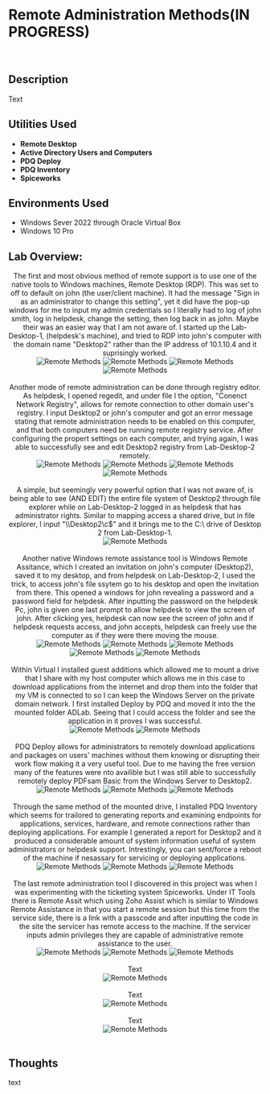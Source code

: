 <h1>Remote Administration Methods(IN PROGRESS)</h1>

<br />
<h2>Description</h2>
Text

<h2>Utilities Used</h2>

- <b>Remote Desktop</b> 
- <b>Active Directory Users and Computers</b>
- <b>PDQ Deploy</b>
- <b>PDQ Inventory</b>
- <b>Spiceworks</b>

<h2>Environments Used </h2>

- </b>Windows Sever 2022 through Oracle Virtual Box</b>
- </b>Windows 10 Pro</b>

<h2>Lab Overview:</h2>

<p align="center">
The first and most obvious method of remote support is to use one of the native tools to Windows machines, Remote Desktop (RDP). This was set to off to default on john (the user/client machine). It had the message "Sign in as an administrator to change this setting", yet it did have the pop-up windows for me to input my admin credentials so I literally had to log of john smith, log in helpdesk, change the setting, then log back in as john. Maybe their was an easier way that I am not aware of. I started up the Lab-Desktop-1, (helpdesk's machine), and tried to RDP into john's computer with the domain name "Desktop2" rather than the IP address of 10.1.10.4 and it suprisingly worked. <br/>
<img src="https://github.com/user-attachments/assets/ec134ca9-bbea-4782-8c07-1d218f68fc23" alt="Remote Methods"/>
 <img src="https://github.com/user-attachments/assets/c1216232-0c18-487e-8365-4c8a43a9d4a9" alt="Remote Methods"/>
  <img src="https://github.com/user-attachments/assets/906065b4-f0e9-450e-8e1e-22db7cac63cc" alt="Remote Methods"/>
   <img src="https://github.com/user-attachments/assets/afbbbd17-1a74-4211-bfe9-202f7af07fc2" alt="Remote Methods"/>
<br />
<br />
Another mode of remote administration can be done through registry editor. As helpdesk, I opened regedit, and under file I the option, "Conenct Network Registry", allows for remote connection to other domain user's registry. I input Desktop2 or john's computer and got an error message stating that remote administration needs to be enabled on this computer, and that both computers need be running remote registry service. After configuring the propert settings on each computer, and trying again, I was able to successfully see and edit Desktop2 registry from Lab-Desktop-2 remotely.<br/>
<img src="https://github.com/user-attachments/assets/dc93ea58-db10-4f1d-892d-823a911eed3c" alt="Remote Methods"/>
 <img src="https://github.com/user-attachments/assets/29364794-3d21-489c-85d2-cd5755801e6a" alt="Remote Methods"/>
 <img src="https://github.com/user-attachments/assets/40098ad1-6b28-437d-b917-e09cd451b7fe" alt="Remote Methods"/>
 <img src="https://github.com/user-attachments/assets/bc9a3bba-1ffb-448a-bf30-0f228a78a26f" alt="Remote Methods"/>
<br />
<br />
A simple, but seemingly very powerful option that I was not aware of, is being able to see (AND EDIT) the entire file system of Desktop2 through file explorer while on Lab-Desktop-2 logged in as helpdesk that has administrator rights. Similar to mapping access a shared drive, but in file explorer, I input "\\Desktop2\c$" and it brings me to the C:\ drive of Desktop 2 from Lab-Desktop-1.<br/>
<img src="https://github.com/user-attachments/assets/1fe179fb-66f0-4444-acd7-b1286f22f679" alt="Remote Methods"/>
<br />
<br />
Another native Windows remote assistance tool is Windows Remote Assitance, which I created an invitation on john's computer (Desktop2), saved it to my desktop, and from helpdesk on Lab-Desktop-2, I used the trick, to access john's file ssytem go to his desktop and open the invitation from there. This opened a windows for john revealing a password and a password field for helpdesk. After inputting the password on the helpdesk Pc, john is given one last prompt to allow helpdesk to view the screen of john. After clicking yes, helpdesk can now see the screen of john and if helpdesk requests access, and john accepts, helpdesk can freely use the computer as if they were there moving the mouse.<br/>
<img src="https://github.com/user-attachments/assets/f9d6eeb3-1bec-48a1-97cf-d5c851d8035c" alt="Remote Methods"/>
 <img src="https://github.com/user-attachments/assets/0bf15699-ff6b-4a6f-94fa-1625d650c8e9" alt="Remote Methods"/>
 <img src="https://github.com/user-attachments/assets/8bed95d0-60f0-48e1-82ac-ee853b558ba0" alt="Remote Methods"/>
 <img src="https://github.com/user-attachments/assets/542de3a9-cce5-4358-a686-b2968a69c6eb" alt="Remote Methods"/>
 <img src="https://github.com/user-attachments/assets/7bc54043-7553-4e64-87fb-fcdf73753012" alt="Remote Methods"/>
<br />
<br />
Within Virtual I installed guest additions which allowed me to mount a drive that I share with my host computer which allows me in this case to download applications from the internet and drop them into the folder that my VM is connected to so I can keep the Windows Server on the private domain network. I first installed Deploy by PDQ and moved it into the the mounted folder ADLab. Seeing that I could access the folder and see the application in it proves I was successful.<br/>
<img src="https://github.com/user-attachments/assets/63773f46-c452-4027-9bbb-df76bc5130e5" alt="Remote Methods"/>
 <img src="https://github.com/user-attachments/assets/7c74e0e3-7093-4b91-af18-6726ef5b8bc2" alt="Remote Methods"/>
<br />
<br />
PDQ Deploy allows for administrators to remotely download applications and packages on users' machines without them knowing or disrupting their work flow making it a very useful tool. Due to me having the free version many of the features were nto availible but I was still able to successfully remotely deploy PDFsam Basic from the Windows Server to Desktop2.<br/>
<img src="https://github.com/user-attachments/assets/b28291fc-7cd5-424f-804e-7ae5bab0c87e" alt="Remote Methods"/>
 <img src="https://github.com/user-attachments/assets/6571b946-12b3-49b2-b63c-26abe2fa02c5" alt="Remote Methods"/>
 <img src="https://github.com/user-attachments/assets/1d0f9c58-d613-4c1c-86c5-2c8f26c0cbf8" alt="Remote Methods"/>
<br />
<br />
Through the same method of the mounted drive, I installed PDQ Inventory which seems for trailored to generating reports and examining endpoints for applications, services, hardware, and remote connections rather than deploying applications. For example I generated a report for Desktop2 and it produced a considerable amount of system information useful of system administrators or helpdesk support. Intrestingly, you can sent/force a reboot of the machine if nesassary for servicing or deploying applications.<br/>
<img src="https://github.com/user-attachments/assets/a08a1452-871b-42d5-a528-3d6a16737693" alt="Remote Methods"/>
 <img src="https://github.com/user-attachments/assets/32f71d4f-15cc-42e0-89d2-d349b8b96ab6" alt="Remote Methods"/>
 <img src="https://github.com/user-attachments/assets/0deb4a21-7e2b-4ef3-91b0-f4fc7fbc60d5" alt="Remote Methods"/>
<br />
<br />
The last remote administration tool I discovered in this project was when I was experimenting with the ticketing system Spiceworks. Under IT Tools there is Remote Assit which using Zoho Assist which is similar to Windows Remote Assistance in that you start a remote session but this time from the service side, there is a link with a passcode and after inputting the code in the site the servicer has remote access to the machine. If the servicer inputs admin privileges they are capable of administrative remote assistance to the user.<br/>
<img src="https://github.com/user-attachments/assets/aa2890c6-0d83-4c24-a2dd-f705ba2810d4" alt="Remote Methods"/>
 <img src="https://github.com/user-attachments/assets/1f834445-4ea3-472b-a688-6d9c0cbb04e2" alt="Remote Methods"/>
 <img src="https://github.com/user-attachments/assets/2efee80e-1b47-4503-85e4-a99eefd9de4d" alt="Remote Methods"/>
<br />
<br />
Text<br/>
<img src="" alt="Remote Methods"/>
<br />
<br />
Text<br/>
<img src="" alt="Remote Methods"/>
<br />
<br />
Text<br/>
<img src="" alt="Remote Methods"/>
<br />
<br />


<h2>Thoughts</h2>
text
<!--
 ```diff
- text in red
+ text in green
! text in orange
# text in gray
@@ text in purple (and bold)@@
```
--!>
